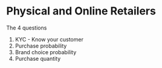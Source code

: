 # Physical and Online Retailers

The 4 questions
1. KYC - Know your customer
2. Purchase probability
3. Brand choice probability
4. Purchase quantity



